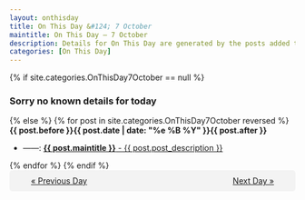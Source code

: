 ```yaml
---
layout: onthisday
title: On This Day &#124; 7 October
maintitle: On This Day — 7 October
description: Details for On This Day are generated by the posts added to the website so the content is subject to changes/updates over time.
categories: [On This Day]
---
```


{% if site.categories.OnThisDay7October == null %}
<h3>Sorry no known details for today</h3>
{% else %}
{% for post in site.categories.OnThisDay7October reversed %}
<strong>{{ post.before }}{{ post.date | date: "%e %B %Y" }}{{ post.after }}</strong>
<ul>
<li> ——: <a class="{{ post.class }}" href="{{ post.url }}"><strong>{{ post.maintitle }}</strong> - {{ post.post_description }}</a></li>
</ul>
{% endfor %}
{% endif %}

<div style="background-color: #f3f3f3; padding: 10px; border-radius: 5px; text-align: center; display: flex; justify-content: space-evenly;">
<a href="/onthisday/10/10-06">« Previous Day</a>
<span style="visibility:hidden;">[ Visit Leap Year February 29 ]</span>
<a href="/onthisday/10/10-08">Next Day »</a>
</div>
